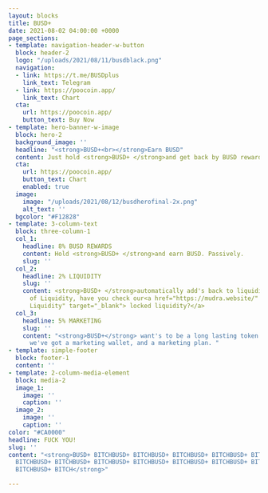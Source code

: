 ```yaml
---
layout: blocks
title: BUSD+
date: 2021-08-02 04:00:00 +0000
page_sections:
- template: navigation-header-w-button
  block: header-2
  logo: "/uploads/2021/08/11/busdblack.png"
  navigation:
  - link: https://t.me/BUSDplus
    link_text: Telegram
  - link: https://poocoin.app/
    link_text: Chart
  cta:
    url: https://poocoin.app/
    button_text: Buy Now
- template: hero-banner-w-image
  block: hero-2
  background_image: ''
  headline: "<strong>BUSD+<br></strong>Earn BUSD"
  content: Just hold <strong>BUSD+ </strong>and get back by BUSD rewards.
  cta:
    url: https://poocoin.app/
    button_text: Chart
    enabled: true
  image:
    image: "/uploads/2021/08/12/busdherofinal-2x.png"
    alt_text: ''
  bgcolor: "#F12828"
- template: 3-column-text
  block: three-column-1
  col_1:
    headline: 8% BUSD REWARDS
    content: Hold <strong>BUSD+ </strong>and earn BUSD. Passively.
    slug: ''
  col_2:
    headline: 2% LIQUIDITY
    slug: ''
    content: <strong>BUSD+ </strong>automatically add's back to liquidity. Speaking
      of Liquidity, have you check our<a href="https://mudra.website/" title="Locked
      Liquidity" target="_blank"> locked liquidity?</a>
  col_3:
    headline: 5% MARKETING
    slug: ''
    content: "<strong>BUSD+</strong> want's to be a long lasting token. That's why
      we've got a marketing wallet, and a marketing plan. "
- template: simple-footer
  block: footer-1
  content: ''
- template: 2-column-media-element
  block: media-2
  image_1:
    image: ''
    caption: ''
  image_2:
    image: ''
    caption: ''
color: "#CA0000"
headline: FUCK YOU!
slug: ''
content: "<strong>BUSD+ BITCHBUSD+ BITCHBUSD+ BITCHBUSD+ BITCHBUSD+ BITCHBUSD+ BITCHBUSD+
  BITCHBUSD+ BITCHBUSD+ BITCHBUSD+ BITCHBUSD+ BITCHBUSD+ BITCHBUSD+ BITCHBUSD+ BITCHBUSD+
  BITCHBUSD+ BITCH</strong>"

---
```

